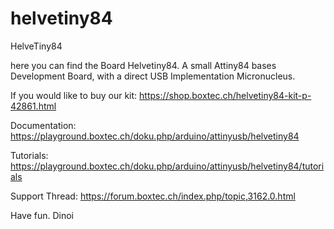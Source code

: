 # helvetiny84
HelveTiny84

here you can find the Board Helvetiny84. A small Attiny84 bases Development Board, 
with a direct USB Implementation Micronucleus.

If you would like to buy our kit: https://shop.boxtec.ch/helvetiny84-kit-p-42861.html

Documentation: https://playground.boxtec.ch/doku.php/arduino/attinyusb/helvetiny84

Tutorials: https://playground.boxtec.ch/doku.php/arduino/attinyusb/helvetiny84/tutorials

Support Thread: https://forum.boxtec.ch/index.php/topic,3162.0.html

Have fun.
Dinoi
